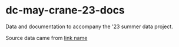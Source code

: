 # dc-may-crane-23-docs
Data and documentation to accompany the '23 summer data project.

Source data came from [link name](https://github.com/HarvardMapCollection/hgl-explr/blob/main/data/hgl-records-summary.csv)


